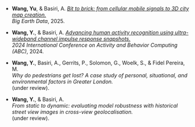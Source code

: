 
* **Wang, Yu**, & Basiri, A. *[Bit to brick: from cellular mobile signals to 3D city map creation.](https://doi.org/10.1080/20964471.2025.2561319)*  
  *Big Earth Data*, 2025. 

* **Wang, Y.**, & Basiri, A. *[Advancing human activity recognition using ultra-wideband channel impulse response snapshots.](https://doi.org/10.1109/ABC61795.2024.10651886)*  
  *2024 International Conference on Activity and Behavior Computing (ABC)*, 2024. 

* **Wang, Y.**, Basiri, A., Gerrits, P., Solomon, G., Woelk, S., & Fidel Pereira, M.  
  *Why do pedestrians get lost? A case study of personal, situational, and environmental factors in Greater London.*  
  (under review).

* **Wang, Y.**, & Basiri, A.  
  *From static to dynamic: evaluating model robustness with historical street view images in cross-view geolocalisation.*  
  (under review).

